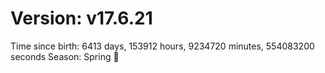# Version: v17.6.21
Time since birth: 6413 days, 153912 hours, 9234720 minutes, 554083200 seconds
Season: Spring 🌸
